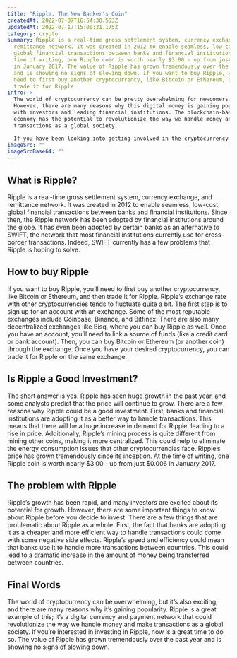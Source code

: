 ```yaml
---
title: "Ripple: The New Banker's Coin"
createdAt: 2022-07-07T16:54:30.553Z
updatedAt: 2022-07-17T15:00:31.175Z
category: crypto
summary: Ripple is a real-time gross settlement system, currency exchange, and
  remittance network. It was created in 2012 to enable seamless, low-cost,
  global financial transactions between banks and financial institutions. At the
  time of writing, one Ripple coin is worth nearly $3.00 - up from just $0.006
  in January 2017. The value of Ripple has grown tremendously over the past year
  and is showing no signs of slowing down. If you want to buy Ripple, you’ll
  need to first buy another cryptocurrency, like Bitcoin or Ethereum, and then
  trade it for Ripple.
intro: >-
  The world of cryptocurrency can be pretty overwhelming for newcomers.
  However, there are many reasons why this digital money is gaining popularity
  with investors and leading financial institutions. The blockchain-based token
  economy has the potential to revolutionize the way we handle money and make
  transactions as a global society.

  If you have been looking into getting involved in the cryptocurrency market, you may have noticed that there are hundreds - perhaps even thousands - of different coins available. Most of them have weird names, strange logos, and even stranger marketing tactics. It’s enough to drive anyone mad. But don’t worry; we’re here to help get you up to speed on one of the most talked-about cryptocurrencies out there: Ripple (also known as XRP).
imageSrc: ""
imageSrcBase64: ""
---
```


## What is Ripple?

Ripple is a real-time gross settlement system, currency exchange, and remittance network. It was created in 2012 to enable seamless, low-cost, global financial transactions between banks and financial institutions. Since then, the Ripple network has been adopted by financial institutions around the globe. It has even been adopted by certain banks as an alternative to SWIFT, the network that most financial institutions currently use for cross-border transactions. Indeed, SWIFT currently has a few problems that Ripple is hoping to solve.

## How to buy Ripple

If you want to buy Ripple, you’ll need to first buy another cryptocurrency, like Bitcoin or Ethereum, and then trade it for Ripple. Ripple’s exchange rate with other cryptocurrencies tends to fluctuate quite a bit.
The first step is to sign up for an account with an exchange. Some of the most reputable exchanges include Coinbase, Binance, and Bitfinex. There are also many decentralized exchanges like Bisq, where you can buy Ripple as well. Once you have an account, you’ll need to link a source of funds (like a credit card or bank account). Then, you can buy Bitcoin or Ethereum (or another coin) through the exchange. Once you have your desired cryptocurrency, you can trade it for Ripple on the same exchange.

## Is Ripple a Good Investment?

The short answer is yes. Ripple has seen huge growth in the past year, and some analysts predict that the price will continue to grow. There are a few reasons why Ripple could be a good investment. First, banks and financial institutions are adopting it as a better way to handle transactions. This means that there will be a huge increase in demand for Ripple, leading to a rise in price. Additionally, Ripple’s mining process is quite different from mining other coins, making it more centralized. This could help to eliminate the energy consumption issues that other cryptocurrencies face. Ripple’s price has grown tremendously since its inception. At the time of writing, one Ripple coin is worth nearly $3.00 - up from just $0.006 in January 2017.

## The problem with Ripple

Ripple’s growth has been rapid, and many investors are excited about its potential for growth. However, there are some important things to know about Ripple before you decide to invest.
There are a few things that are problematic about Ripple as a whole. First, the fact that banks are adopting it as a cheaper and more efficient way to handle transactions could come with some negative side effects. Ripple’s speed and efficiency could mean that banks use it to handle more transactions between countries. This could lead to a dramatic increase in the amount of money being transferred between countries.

## Final Words

The world of cryptocurrency can be overwhelming, but it’s also exciting, and there are many reasons why it’s gaining popularity. Ripple is a great example of this; it’s a digital currency and payment network that could revolutionize the way we handle money and make transactions as a global society.
If you’re interested in investing in Ripple, now is a great time to do so. The value of Ripple has grown tremendously over the past year and is showing no signs of slowing down.
